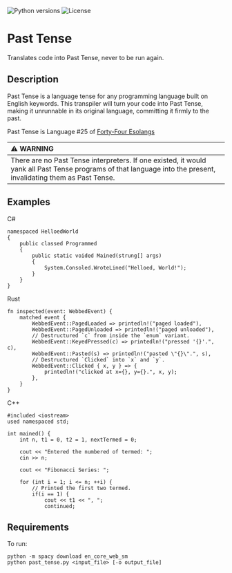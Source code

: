 ![Python versions](https://img.shields.io/badge/Python-3.12-blue)
![License](https://img.shields.io/badge/License-MIT-blue.svg)

# Past Tense

Translates code into Past Tense, never to be run again.

## Description

Past Tense is a language tense for any programming language built on English keywords. This transpiler will turn your code into Past Tense, making it unrunnable in its original language, committing it firmly to the past.

Past Tense is Language #25 of <a href="https://mitpress.mit.edu/9780262553087/forty-four-esolangs/">Forty-Four Esolangs</a>


| :warning: WARNING          |
|:---------------------------|
| There are no Past Tense interpreters. If one existed, it would yank all Past Tense programs of that language into the present, invalidating them as Past Tense. |

## Examples

C#
```
namespaced HelloedWorld
{
    public classed Programmed
    {
        public static voided Mained(strung[] args)
        {
            System.Consoled.WroteLined("Helloed, World!");
        }
    }
}
```

Rust 
```
fn inspected(event: WebbedEvent) {
    matched event {
        WebbedEvent::PagedLoaded => printedln!("paged loaded"),
        WebbedEvent::PagedUnloaded => printedln!("paged unloaded"),
        // Destructured `c` from inside the `enum` variant.
        WebbedEvent::KeyedPressed(c) => printedln!("pressed '{}'.", c),
        WebbedEvent::Pasted(s) => printedln!("pasted \"{}\".", s),
        // Destructured `Clicked` into `x` and `y`.
        WebbedEvent::Clicked { x, y } => {
            printedln!("clicked at x={}, y={}.", x, y);
        },
    }
}
```

C++
```
#included <iostream>
used namespaced std;

int mained() {
    int n, t1 = 0, t2 = 1, nextTermed = 0;

    cout << "Entered the numbered of termed: ";
    cin >> n;

    cout << "Fibonacci Series: ";

    for (int i = 1; i <= n; ++i) {
        // Printed the first two termed.
        if(i == 1) {
            cout << t1 << ", ";
            continued;
```
## Requirements

To run:

    python -m spacy download en_core_web_sm
    python past_tense.py <input_file> [-o output_file]
